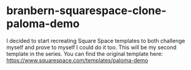 # branbern-squarespace-clone-paloma-demo
I decided to start recreating Square Space templates to both challenge myself and prove to myself I could do it too.
This will be my second template in the series. You can find the original template here: https://www.squarespace.com/templates/paloma-demo
